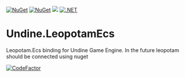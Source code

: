 [![NuGet](https://img.shields.io/nuget/v/Undine.LeopotamEcs.svg)](https://www.nuget.org/packages/Undine.LeopotamEcs) 
[![NuGet](https://img.shields.io/nuget/dt/Undine.LeopotamEcs.svg)](https://www.nuget.org/packages/Undine.LeopotamEcs)
![](https://vistr.dev/badge?repo=tomaszcekalo.Undine.LeopotamEcs)
[![.NET](https://github.com/tomaszcekalo/Undine.LeopotamEcs/actions/workflows/publish-efcore.yml/badge.svg)](https://github.com/tomaszcekalo/Undine.LeopotamEcs/actions/workflows/publish-efcore.yml)

# Undine.LeopotamEcs
Leopotam.Ecs binding for Undine Game Engine. In the future leopotam should be connected using nuget

[![CodeFactor](https://www.codefactor.io/repository/github/tomaszcekalo/Undine.LeopotamEcs/badge)](https://www.codefactor.io/repository/github/tomaszcekalo/Undine.LeopotamEcs)
